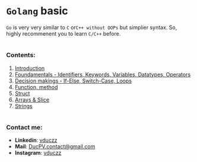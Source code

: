# `Golang` basic

`Go` is very very similar to `C` or`C++ without OOPs` but simplier syntax. So, highly recommenent you to learn `C/C++` before.

#

### Contents:

1. [Introduction](https://github.com/ducsiukap/go-basic/tree/main/go000_introduction)
2. [Foundamentals - Identifiers, Keywords, Variables, Datatypes, Operators](https://github.com/ducsiukap/go-basic/tree/main/go001_vars_dtypes_ops)
3. [Decision makings - If-Else, Switch-Case, Loops](https://github.com/ducsiukap/go-basic/tree/main/go002_decision_makings)
4. [Function, method](https://github.com/ducsiukap/go-basic/tree/main/go003_functions)
5. [Struct](https://github.com/ducsiukap/go-basic/tree/main/go004_structures)
6. [Arrays & Slice](https://github.com/ducsiukap/go-basic/tree/main/go005_arrays_slices)
7. [Strings](https://github.com/ducsiukap/go-basic/tree/main/go006_strings)

#

### Contact me:

- **Linkedin**: [vduczz](https://www.linkedin.com/in/duc-pham-b19b66351/)
- **Mail**: [DucPV.contact@gmail.com](mailto:DucPV.contact@gmail.com)
- **Instagram**: [vduczz](https://www.instagram.com/vduczz/)
